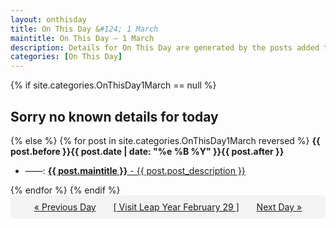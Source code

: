 ```yaml
---
layout: onthisday
title: On This Day &#124; 1 March
maintitle: On This Day — 1 March
description: Details for On This Day are generated by the posts added to the website so the content is subject to changes/updates over time.
categories: [On This Day]
---
```


{% if site.categories.OnThisDay1March == null %}
<h2>Sorry no known details for today</h2>
{% else %}
{% for post in site.categories.OnThisDay1March reversed %}
<strong>{{ post.before }}{{ post.date | date: "%e %B %Y" }}{{ post.after }}</strong>
<ul>
<li> ——: <a class="{{ post.class }}" href="{{ post.url }}"><strong>{{ post.maintitle }}</strong> - {{ post.post_description }}</a></li>
</ul>
{% endfor %}
{% endif %}
<br />
<div style="background-color: #f3f3f3; padding: 10px; border-radius: 5px; text-align: center; display: flex; justify-content: space-evenly;">
<a href="/onthisday/02/02-28">« Previous Day</a>
<a href="/onthisday/02/02-29">[ Visit Leap Year February 29 ]</a>
<a href="/onthisday/03/03-01">Next Day »</a>
</div>
